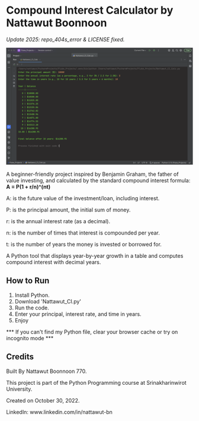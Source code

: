 # Compound Interest Calculator by Nattawut Boonnoon
*Update 2025: repo_404s_error & LICENSE fixed.*

![Compound Interest Table Demo](Screenshot_CI.png)

A beginner-friendly project inspired by Benjamin Graham, the father of value investing, and calculated by the standard compound interest formula: **A = P(1 + r/n)^(nt)**
<p>A: is the future value of the investment/loan, including interest.<p/>
<p>P: is the principal amount, the initial sum of money.<p/>
<p>r: is the annual interest rate (as a decimal).<p/>
<p>n: is the number of times that interest is compounded per year.<p/>
<p>t: is the number of years the money is invested or borrowed for.<p/>

A Python tool that displays year-by-year growth in a table and computes compound interest with decimal years.

## How to Run
1. Install Python.
2. Download 'Nattawut_CI.py'
3. Run the code.
4. Enter your principal, interest rate, and time in years.
5. Enjoy

*** If you can't find my Python file, clear your browser cache or try on incognito mode ***

## Credits
<p>Built By Nattawut Boonnoon 770.<p/>
<p>This project is part of the Python Programming course at Srinakharinwirot University.<p/>
<p>Created on October 30, 2022.<p/>
LinkedIn: www.linkedin.com/in/nattawut-bn
